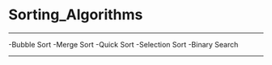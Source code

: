 # Sorting_Algorithms

***

-Bubble Sort
-Merge Sort
-Quick Sort
-Selection Sort
-Binary Search

***
